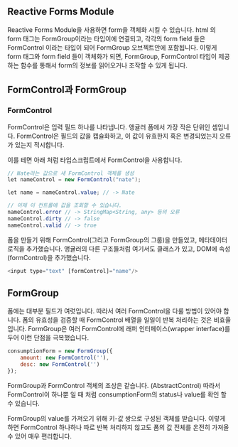 ## Reactive Forms Module

Reactive Forms Module을 사용하면 form을 객체화 시킬 수 있습니다.
html 의 form 태그는 FormGroup이라는 타입이에 연결되고, 각각의 form field 들은 FormControl 이라는 타입이 되어 FormGroup 오브젝트안에 포함됩니다. 이렇게 form 태그와 form field 들이 객체화가 되면, FormGroup, FormControl 타입이 제공하는 함수를 통해서 form의 정보를 읽어오거나 조작할 수 있게 됩니다.

## FormControl과 FormGroup

### FormControl
FormControl은 입력 필드 하나를 나타냅니다.
앵귤러 폼에서 가장 작은 단위인 셈입니다.
FormControl은 필드의 값을 캡슐화하고, 이 값이 유효한지 혹은 변경되었는지 오류가 있는지 적시합니다.

이를 테면 아래 처럼 타입스크립트에서 FormControl을 사용합니다.
```java
// Nate라는 값으로 새 FormControl 객체를 생성
let nameControl = new FormControl("nate");

let name = nameControl.value; // -> Nate

// 이제 이 컨트롤에 값을 조회할 수 있습니다.
nameControl.error // -> StringMap<String, any> 등의 오류
nameControl.dirty // -> false
nameControl.valid // -> true
```

폼을 만들기 위해 FormControl(그리고 FormGroup의 그룹)을 만들었고, 메타데이터 로직을 추가했습니다.
앵귤러의 다른 구조들처럼 여기서도 클래스가 있고, DOM에 속성(formControl)을 추가했습니다.

```javascript
<input type="text" [formControl]="name"/>
```

## FormGroup

폼에는 대부분 필드가 여럿입니다. 따라서 여러 FormControl을 다룰 방법이 있어야 합니다. 폼의 유효성을 검증할 때 FormControl 배열을 일일이 반복 처리하는 것은 비효율입니다. FormGroup은 여러 FormControl에 래퍼 인터페이스(wrapper interface)를 두어 이런 단점을 극복했습니다.

```javascript
consumptionForm = new FormGroup({
    amount: new FormControl(''),
    desc: new FormControl('')
});
```

FormGroup과 FormControl 객체의 조상은 같습니다. (AbstractControl)
따라서 FormControl이 하나뿐 일 때 처럼 consumptionForm의 status나 value를 확인 할 수 있습니다.

FormGroup의 value를 가져오기 위해 키-값 쌍으로 구성된 객체를 받습니다.
이렇게 하면 FormControl 하나하나 따로 반복 처리하지 않고도 폼의 값 전체를 온전히 가져올 수 있어 매우 편리합니다.
